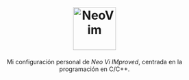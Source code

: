 <div align="center">
  <h1>
    <img src="https://cdn.freebiesupply.com/logos/large/2x/neovim-logo-png-transparent.png" alt="NeoVim" height="100"/>
    <!-- https://avatars2.githubusercontent.com/u/6471485?v=3&s=400 -->
  </h1>
  Mi configuración personal de <i>Neo Vi IMproved</i>, centrada en la programación en C/C++.
</div>
